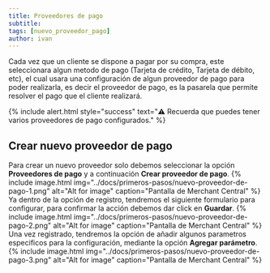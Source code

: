 ```yaml
---
title: Proveedores de pago
subtitle: 
tags: [nuevo_proveedor_pago]
author: ivan
---
```


Cada vez que un cliente se dispone a pagar por su compra, este seleccionara algun metodo de pago (Tarjeta de crédito, Tarjeta de débito, etc), el cual usara una configuración de algun proveedor de pago para poder realizarla, es decir el proveedor de pago, es la pasarela que permite resolver el pago que el cliente realizará.


{% include alert.html style="success" text="⚠️ Recuerda que puedes tener varios proveedores de pago configurados." %}

## Crear nuevo proveedor de pago
Para crear un nuevo proveedor solo debemos seleccionar la opción **Proveedores de pago** y a continuación **Crear proveedor de pago**.
{% include image.html img="../docs/primeros-pasos/nuevo-proveedor-de-pago-1.png" alt="Alt for image" caption="Pantalla de Merchant Central" %}
Ya dentro de la opción de registro, tendremos el siguiente formulario para configurar, para confirmar la acción debemos dar click en **Guardar**.
{% include image.html img="../docs/primeros-pasos/nuevo-proveedor-de-pago-2.png" alt="Alt for image" caption="Pantalla de Merchant Central" %}
Una vez registrado, tendremos la opción de añadir algunos parametros especificos para la configuración, mediante la opción **Agregar parámetro**.
{% include image.html img="../docs/primeros-pasos/nuevo-proveedor-de-pago-3.png" alt="Alt for image" caption="Pantalla de Merchant Central" %}
